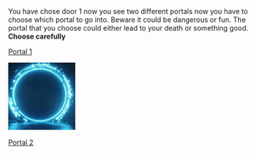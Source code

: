 You have chose door 1 now you see two different portals now you have to choose which portal to go into. Beware it could be dangerous or fun. The portal that you choose could either lead to your death or something good. **Choose carefully**

[Portal 1](portal-1.md)

![portal](../portal.png)

[Portal 2](portal-2.md)
